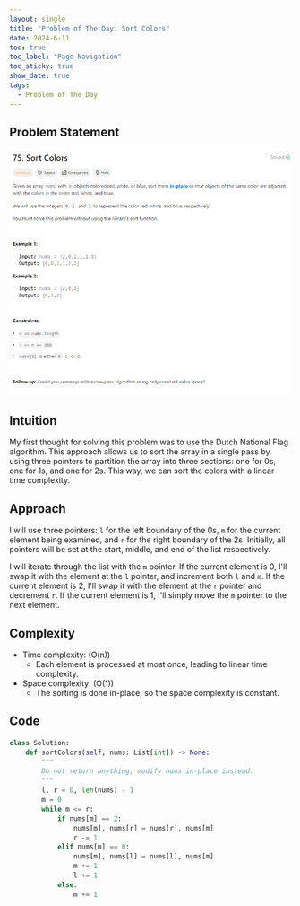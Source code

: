 ```yaml
---
layout: single
title: "Problem of The Day: Sort Colors"
date: 2024-6-11
toc: true
toc_label: "Page Navigation"
toc_sticky: true
show_date: true
tags:
  - Problem of The Day
---
```


## Problem Statement

![problem-75](/assets/images/2024-06-11_18-25-36-problem-75.png)

## Intuition

My first thought for solving this problem was to use the Dutch National Flag algorithm. This approach allows us to sort the array in a single pass by using three pointers to partition the array into three sections: one for 0s, one for 1s, and one for 2s. This way, we can sort the colors with a linear time complexity.

## Approach

I will use three pointers: `l` for the left boundary of the 0s, `m` for the current element being examined, and `r` for the right boundary of the 2s. Initially, all pointers will be set at the start, middle, and end of the list respectively.

I will iterate through the list with the `m` pointer. If the current element is 0, I'll swap it with the element at the `l` pointer, and increment both `l` and `m`. If the current element is 2, I'll swap it with the element at the `r` pointer and decrement `r`. If the current element is 1, I'll simply move the `m` pointer to the next element.

## Complexity

- Time complexity: \(O(n)\)
  - Each element is processed at most once, leading to linear time complexity.
- Space complexity: \(O(1)\)
  - The sorting is done in-place, so the space complexity is constant.

## Code

```python
class Solution:
    def sortColors(self, nums: List[int]) -> None:
        """
        Do not return anything, modify nums in-place instead.
        """
        l, r = 0, len(nums) - 1
        m = 0
        while m <= r:
            if nums[m] == 2:
                nums[m], nums[r] = nums[r], nums[m]
                r -= 1
            elif nums[m] == 0:
                nums[m], nums[l] = nums[l], nums[m]
                m += 1
                l += 1
            else:
                m += 1

```
